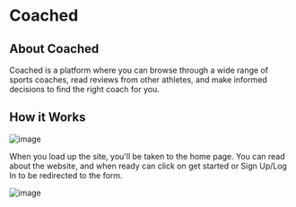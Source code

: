 # Coached

## About Coached 
Coached is a platform where you can browse through a wide range of sports coaches, read reviews from other athletes, and make informed decisions to find the right coach for you.

## How it Works
![image](https://github.com/Motty-har/phase-4-project/assets/126115373/43fbfe15-3a0c-4966-b279-fdaf95b32de2)

When you load up the site, you'll be taken to the home page. You can read about the website, and when ready can click on get started or Sign Up/Log In to be redirected to the form.

![image](https://github.com/Motty-har/phase-4-project/assets/126115373/8486d720-d7bc-4050-90ab-723a4d364ceb)

